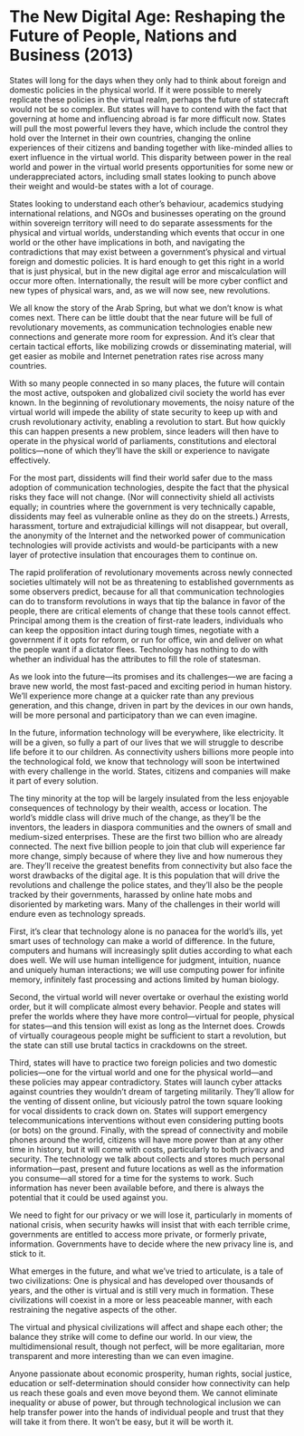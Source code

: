 The New Digital Age: Reshaping the Future of People, Nations and Business (2013)
================================================================================
States will long for the days when they only had to think about foreign and
domestic policies in the physical world. If it were possible to merely replicate
these policies in the virtual realm, perhaps the future of statecraft would not
be so complex. But states will have to contend with the fact that governing at
home and influencing abroad is far more difficult now. States will pull the most
powerful levers they have, which include the control they hold over the Internet
in their own countries, changing the online experiences of their citizens and
banding together with like-minded allies to exert influence in the virtual
world. This disparity between power in the real world and power in the virtual
world presents opportunities for some new or underappreciated actors, including
small states looking to punch above their weight and would-be states with a lot
of courage.


States looking to understand each other’s behaviour, academics studying
international relations, and NGOs and businesses operating on the ground within
sovereign territory will need to do separate assessments for the physical and
virtual worlds, understanding which events that occur in one world or the other
have implications in both, and navigating the contradictions that may exist
between a government’s physical and virtual foreign and domestic policies. It is
hard enough to get this right in a world that is just physical, but in the new
digital age error and miscalculation will occur more often. Internationally, the
result will be more cyber conflict and new types of physical wars, and, as we
will now see, new revolutions.


We all know the story of the Arab Spring, but what we don’t know is what comes
next. There can be little doubt that the near future will be full of
revolutionary movements, as communication technologies enable new connections
and generate more room for expression. And it’s clear that certain tactical
efforts, like mobilizing crowds or disseminating material, will get easier as
mobile and Internet penetration rates rise across many countries.


With so many people connected in so many places, the future will contain the
most active, outspoken and globalized civil society the world has ever known. In
the beginning of revolutionary movements, the noisy nature of the virtual world
will impede the ability of state security to keep up with and crush
revolutionary activity, enabling a revolution to start. But how quickly this can
happen presents a new problem, since leaders will then have to operate in the
physical world of parliaments, constitutions and electoral politics—none of
which they’ll have the skill or experience to navigate effectively.


For the most part, dissidents will find their world safer due to the mass
adoption of communication technologies, despite the fact that the physical risks
they face will not change. (Nor will connectivity shield all activists equally;
in countries where the government is very technically capable, dissidents may
feel as vulnerable online as they do on the streets.) Arrests, harassment,
torture and extrajudicial killings will not disappear, but overall, the
anonymity of the Internet and the networked power of communication technologies
will provide activists and would-be participants with a new layer of protective
insulation that encourages them to continue on.


The rapid proliferation of revolutionary movements across newly connected
societies ultimately will not be as threatening to established governments as
some observers predict, because for all that communication technologies can do
to transform revolutions in ways that tip the balance in favor of the people,
there are critical elements of change that these tools cannot effect. Principal
among them is the creation of first-rate leaders, individuals who can keep the
opposition intact during tough times, negotiate with a government if it opts for
reform, or run for office, win and deliver on what the people want if a dictator
flees. Technology has nothing to do with whether an individual has the
attributes to fill the role of statesman.


As we look into the future—its promises and its challenges—we are facing a brave
new world, the most fast-paced and exciting period in human history. We’ll
experience more change at a quicker rate than any previous generation, and this
change, driven in part by the devices in our own hands, will be more personal
and participatory than we can even imagine.


In the future, information technology will be everywhere, like electricity. It
will be a given, so fully a part of our lives that we will struggle to describe
life before it to our children. As connectivity ushers billions more people into
the technological fold, we know that technology will soon be intertwined with
every challenge in the world. States, citizens and companies will make it part
of every solution.


The tiny minority at the top will be largely insulated from the less enjoyable
consequences of technology by their wealth, access or location. The world’s
middle class will drive much of the change, as they’ll be the inventors, the
leaders in diaspora communities and the owners of small and medium-sized
enterprises. These are the first two billion who are already connected. The next
five billion people to join that club will experience far more change, simply
because of where they live and how numerous they are. They’ll receive the
greatest benefits from connectivity but also face the worst drawbacks of the
digital age. It is this population that will drive the revolutions and challenge
the police states, and they’ll also be the people tracked by their governments,
harassed by online hate mobs and disoriented by marketing wars. Many of the
challenges in their world will endure even as technology spreads.


First, it’s clear that technology alone is no panacea for the world’s ills, yet
smart uses of technology can make a world of difference. In the future,
computers and humans will increasingly split duties according to what each does
well. We will use human intelligence for judgment, intuition, nuance and
uniquely human interactions; we will use computing power for infinite memory,
infinitely fast processing and actions limited by human biology.


Second, the virtual world will never overtake or overhaul the existing world
order, but it will complicate almost every behavior. People and states will
prefer the worlds where they have more control—virtual for people, physical for
states—and this tension will exist as long as the Internet does. Crowds of
virtually courageous people might be sufficient to start a revolution, but the
state can still use brutal tactics in crackdowns on the street.


Third, states will have to practice two foreign policies and two domestic
policies—one for the virtual world and one for the physical world—and these
policies may appear contradictory. States will launch cyber attacks against
countries they wouldn’t dream of targeting militarily. They’ll allow for the
venting of dissent online, but viciously patrol the town square looking for
vocal dissidents to crack down on. States will support emergency
telecommunications interventions without even considering putting boots (or
bots) on the ground. Finally, with the spread of connectivity and mobile phones
around the world, citizens will have more power than at any other time in
history, but it will come with costs, particularly to both privacy and security.
The technology we talk about collects and stores much personal information—past,
present and future locations as well as the information you consume—all stored
for a time for the systems to work. Such information has never been available
before, and there is always the potential that it could be used against you.


We need to fight for our privacy or we will lose it, particularly in moments of
national crisis, when security hawks will insist that with each terrible crime,
governments are entitled to access more private, or formerly private,
information. Governments have to decide where the new privacy line is, and stick
to it.


What emerges in the future, and what we’ve tried to articulate, is a tale of two
civilizations: One is physical and has developed over thousands of years, and
the other is virtual and is still very much in formation. These civilizations
will coexist in a more or less peaceable manner, with each restraining the
negative aspects of the other.


The virtual and physical civilizations will affect and shape each other; the
balance they strike will come to define our world. In our view, the
multidimensional result, though not perfect, will be more egalitarian, more
transparent and more interesting than we can even imagine.


Anyone passionate about economic prosperity, human rights, social justice,
education or self-determination should consider how connectivity can help us
reach these goals and even move beyond them. We cannot eliminate inequality or
abuse of power, but through technological inclusion we can help transfer power
into the hands of individual people and trust that they will take it from there.
It won’t be easy, but it will be worth it.

